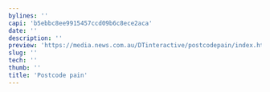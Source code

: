 ```yaml
---
bylines: ''
capi: 'b5ebbc8ee9915457ccd09b6c8ece2aca'
date: ''
description: ''
preview: 'https://media.news.com.au/DTinteractive/postcodepain/index.html'
slug: ''
tech: ''
thumb: ''
title: 'Postcode pain'
---
```

